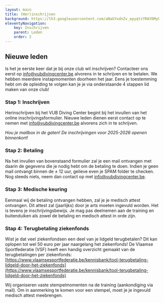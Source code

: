 ```yaml
---
layout: main
title: (Her)inschrijven
background: https://lh3.googleusercontent.com/aNaGYxdnZv_epyqtzYRAYDMyFuSm8mR4Y5LXHbirsfbtsitfVbog5G0eICOxIdZkDvP7w7Sz3xsj5OClVrhFGDREH0zk7WAYiueDVYzAxcHdJ-pd6_JBvg22ZDjE53SCpRfSvbwOG6o
eleventyNavigation:
    key: Inschrijven
    parent: Leden
    order: 2
---
```


<div class="alert warn">
<h2><i class="fa-solid fa-triangle-exclamation"></i> Nieuwe leden</h2>
Is het je eerste keer dat je bij onze club wil inschrijven? Contacteer ons eerst op <a href="mailto:info@vubdivingcenter.be">info@vubdivingcenter.be</a> alvorens in te schrijven en te betalen. We hebben meerdere instapmomenten doorheen het jaar. Eens je toestemming hebt om de opleiding te volgen kan je je via onderstaande 4 stappen lid maken van onze club!
</div>

### Stap 1: Inschrijven

Herinschrijven bij het VUB Diving Center begint bij het invullen van het online inschrijvingsformulier. Nieuwe leden dienen eerst contact
op te nemen met <info@vubdivingcenter.be> alvorens zich in te schrijven.

<!-- [Inschrijven](https://vdc-app.azurewebsites.net/Registration/Create){ .btn .btn-green target="_blank"} -->
*Hou je mailbox in de gaten! De inschrijvingen voor 2025-2026 openen binnenkort!*

### Stap 2: Betaling

Na het invullen van bovenstaand formulier zal je een mail ontvangen met daarin de gegevens die je nodig hebt om de betaling te doen. Indien je geen mail ontvangt binnen de ± 12 uur, gelieve even je SPAM folder te checken. Nog steeds niets, neem dan contact op met <info@vubdivingcenter.be>.

### Stap 3: Medische keuring

Eenmaal wij de betaling ontvangen hebben, zal je je medisch attest ontvangen. Dit attest zal (jaarlijks) door je arts moeten ingevuld worden. Het is tevens je inschrijvingsbewijs. Je mag pas deelnemen aan de training en buitenduiken als zowel de betaling en medisch attest in orde zijn.

### Stap 4: Terugbetaling ziekenfonds
Wist je dat veel ziekenfondsen een deel van je lidgeld terugbetalen? Dit kan oplopen tot wel 50 euro per jaar naargelang het ziekenfonds! De Vlaamse Sportfederatie (VSF) heeft een handig overzicht gemaakt van de terugbetalingen per ziekenfonds: [https://www.vlaamsesportfederatie.be/kennisbank/tool-terugbetaling-lidgeld-door-het-ziekenfonds](https://www.vlaamsesportfederatie.be/kennisbank/tool-terugbetaling-lidgeld-door-het-ziekenfonds)

Wij organiseren vaste stempelmomenten na de training (aankondiging via mail). Om in aanmerking te komen voor een stempel, moet je je ingevuld medisch attest meebrengen.